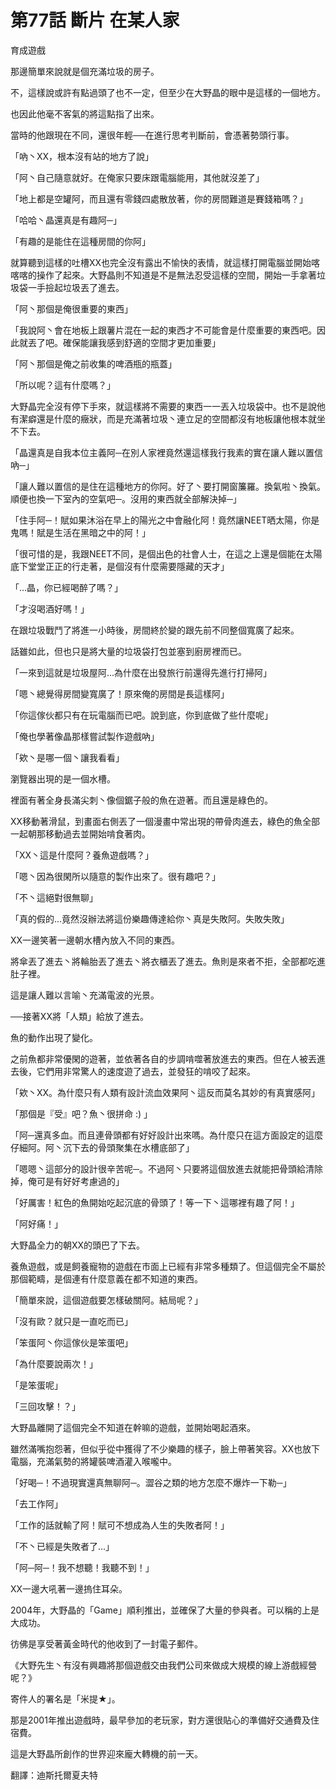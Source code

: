 # 第77話 斷片 在某人家



<p>育成遊戲</p>
<p>那邊簡單來說就是個充滿垃圾的房子。</p>
<p>不，這樣說或許有點過頭了也不一定，但至少在大野晶的眼中是這樣的一個地方。</p>
<p>也因此他毫不客氣的將這點指了出來。</p>
<p>當時的他跟現在不同，還很年輕──在進行思考判斷前，會憑著勢頭行事。</p>
<p>「吶丶XX，根本沒有站的地方了說」</p>
<p>「阿丶自己隨意就好。在俺家只要床跟電腦能用，其他就沒差了」</p>
<p>「地上都是空罐阿，而且還有零錢四處散放著，你的房間難道是賽錢箱嗎？」</p>
<p>「哈哈丶晶還真是有趣阿─」</p>
<p>「有趣的是能住在這種房間的你阿」</p>
<p>就算聽到這樣的吐槽XX也完全沒有露出不愉快的表情，就這樣打開電腦並開始喀喀喀的操作了起來。大野晶則不知道是不是無法忍受這樣的空間，開始一手拿著垃圾袋一手撿起垃圾丟了進去。</p>
<p>「阿丶那個是俺很重要的東西」</p>
<p>「我說阿丶會在地板上跟薯片混在一起的東西才不可能會是什麼重要的東西吧。因此就丟了吧。確保能讓我感到舒適的空間才更加重要」</p>
<p>「阿丶那個是俺之前收集的啤酒瓶的瓶蓋」</p>
<p>「所以呢？這有什麼嗎？」</p>
<p>大野晶完全沒有停下手來，就這樣將不需要的東西一一丟入垃圾袋中。也不是說他有潔癖還是什麼的癥狀，而是充滿著垃圾丶連立足的空間都沒有地板讓他根本就坐不下去。</p>
<p>「晶還真是自我本位主義阿─在別人家裡竟然還這樣我行我素的實在讓人難以置信吶─」</p>
<p>「讓人難以置信的是住在這種地方的你阿。好了丶要打開窗簾羅。換氣啦丶換氣。順便也換一下室內的空氣吧─。沒用的東西就全部解決掉─」</p>
<p>「住手阿─！賦如果沐浴在早上的陽光之中會融化阿！竟然讓NEET晒太陽，你是鬼嗎！賦是生活在黑暗之中的阿！」</p>
<p>「很可惜的是，我跟NEET不同，是個出色的社會人士，在這之上還是個能在太陽底下堂堂正正的行走著，是個沒有什麼需要隱藏的天才」</p>
<p>「...晶，你已經喝醉了嗎？」</p>
<p>「才沒喝酒好嗎！」</p>
<p>在跟垃圾戰鬥了將進一小時後，房間終於變的跟先前不同整個寬廣了起來。</p>
<p>話雖如此，但也只是將大量的垃圾袋打包並塞到廚房裡而已。</p>
<p>「一來到這就是垃圾屋阿...為什麼在出發旅行前還得先進行打掃阿」</p>
<p>「嗯丶總覺得房間變寬廣了！原來俺的房間是長這樣阿」</p>
<p>「你這傢伙都只有在玩電腦而已吧。說到底，你到底做了些什麼呢」</p>
<p>「俺也學著像晶那樣嘗試製作遊戲吶」</p>
<p>「欸丶是哪一個丶讓我看看」</p>
<p>瀏覽器出現的是一個水槽。</p>
<p>裡面有著全身長滿尖刺丶像個鋸子般的魚在遊著。而且還是綠色的。</p>
<p>XX移動著滑鼠，到畫面右側丟了一個漫畫中常出現的帶骨肉進去，綠色的魚全部一起朝那移動過去並開始啃食著肉。</p>
<p>「XX丶這是什麼阿？養魚遊戲嗎？」</p>
<p>「嗯丶因為很閑所以隨意的製作出來了。很有趣吧？」</p>
<p>「不丶這絕對很無聊」</p>
<p>「真的假的...竟然沒辦法將這份樂趣傳達給你丶真是失敗阿。失敗失敗」</p>
<p>XX一邊笑著一邊朝水槽內放入不同的東西。</p>
<p>將傘丟了進去丶將輪胎丟了進去丶將衣櫃丟了進去。魚則是來者不拒，全部都吃進肚子裡。</p>
<p>這是讓人難以言喻丶充滿電波的光景。</p>
<p>──接著XX將「人類」給放了進去。</p>
<p>魚的動作出現了變化。</p>
<p>之前魚都非常優閑的遊著，並依著各自的步調啃噬著放進去的東西。但在人被丟進去後，它們用非常驚人的速度遊了過去，並發狂的啃咬了起來。</p>
<p>「欸丶XX。為什麼只有人類有設計流血效果阿丶這反而莫名其妙的有真實感阿」</p>
<p>「那個是『受』吧？魚丶很拼命 :) 」</p>
<p>「阿─還真多血。而且連骨頭都有好好設計出來嗎。為什麼只在這方面設定的這麼仔細阿。阿丶沉下去的骨頭聚集在水槽底部了」</p>
<p>「嗯嗯丶這部分的設計很辛苦呢─。不過阿丶只要將這個放進去就能把骨頭給清除掉，俺可是有好好考慮過的」</p>
<p>「好厲害！紅色的魚開始吃起沉底的骨頭了！等一下丶這哪裡有趣了阿！」</p>
<p>「阿好痛！」</p>
<p>大野晶全力的朝XX的頭巴了下去。</p>
<p>養魚遊戲，或是飼養寵物的遊戲在市面上已經有非常多種類了。但這個完全不屬於那個範疇，是個連有什麼意義在都不知道的東西。</p>
<p>「簡單來說，這個遊戲要怎樣破關阿。結局呢？」</p>
<p>「沒有歐？就只是一直吃而已」</p>
<p>「笨蛋阿丶你這傢伙是笨蛋吧」</p>
<p>「為什麼要說兩次！」</p>
<p>「是笨蛋呢」</p>
<p>「三回攻擊！？」</p>
<p>大野晶離開了這個完全不知道在幹嘛的遊戲，並開始喝起酒來。</p>
<p>雖然滿嘴抱怨著，但似乎從中獲得了不少樂趣的樣子，臉上帶著笑容。XX也放下電腦，充滿氣勢的將罐裝啤酒灌入喉嚨中。</p>
<p>「好喝─！不過現實還真無聊阿─。澀谷之類的地方怎麼不爆炸一下勒─」</p>
<p>「去工作阿」</p>
<p>「工作的話就輸了阿！賦可不想成為人生的失敗者阿！」</p>
<p>「不丶已經是失敗者了...」</p>
<p>「阿─阿─！我不想聽！我聽不到！」</p>
<p>XX一邊大吼著一邊摀住耳朵。</p>
<p>2004年，大野晶的「Game」順利推出，並確保了大量的參與者。可以稱的上是大成功。</p>
<p>彷佛是享受著黃金時代的他收到了一封電子郵件。</p>
<p>《大野先生丶有沒有興趣將那個遊戲交由我們公司來做成大規模的線上游戲經營呢？》</p>
<p>寄件人的署名是「米提★」。</p>
<p>那是2001年推出遊戲時，最早參加的老玩家，對方還很貼心的準備好交通費及住宿費。</p>
<p>這是大野晶所創作的世界迎來龐大轉機的前一天。</p>
<p></p>
<p>翻譯：迪斯托爾夏夫特</p>
